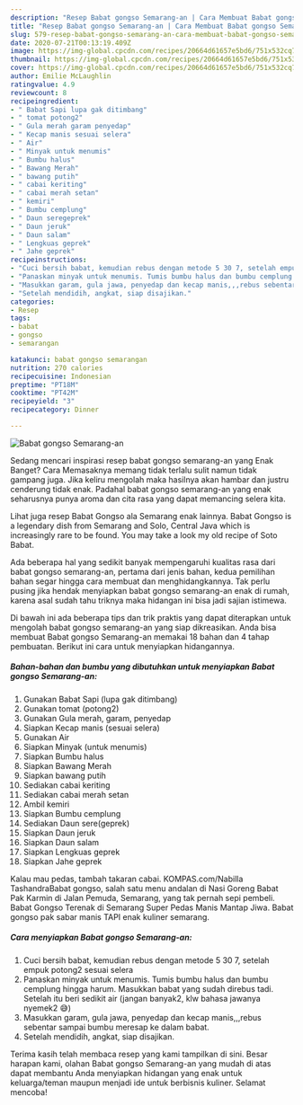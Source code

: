 ```yaml
---
description: "Resep Babat gongso Semarang-an | Cara Membuat Babat gongso Semarang-an Yang Bisa Manjain Lidah"
title: "Resep Babat gongso Semarang-an | Cara Membuat Babat gongso Semarang-an Yang Bisa Manjain Lidah"
slug: 579-resep-babat-gongso-semarang-an-cara-membuat-babat-gongso-semarang-an-yang-bisa-manjain-lidah
date: 2020-07-21T00:13:19.409Z
image: https://img-global.cpcdn.com/recipes/20664d61657e5bd6/751x532cq70/babat-gongso-semarang-an-foto-resep-utama.jpg
thumbnail: https://img-global.cpcdn.com/recipes/20664d61657e5bd6/751x532cq70/babat-gongso-semarang-an-foto-resep-utama.jpg
cover: https://img-global.cpcdn.com/recipes/20664d61657e5bd6/751x532cq70/babat-gongso-semarang-an-foto-resep-utama.jpg
author: Emilie McLaughlin
ratingvalue: 4.9
reviewcount: 8
recipeingredient:
- " Babat Sapi lupa gak ditimbang"
- " tomat potong2"
- " Gula merah garam penyedap"
- " Kecap manis sesuai selera"
- " Air"
- " Minyak untuk menumis"
- " Bumbu halus"
- " Bawang Merah"
- " bawang putih"
- " cabai keriting"
- " cabai merah setan"
- " kemiri"
- " Bumbu cemplung"
- " Daun seregeprek"
- " Daun jeruk"
- " Daun salam"
- " Lengkuas geprek"
- " Jahe geprek"
recipeinstructions:
- "Cuci bersih babat, kemudian rebus dengan metode 5 30 7, setelah empuk potong2 sesuai selera"
- "Panaskan minyak untuk menumis. Tumis bumbu halus dan bumbu cemplung hingga harum. Masukkan babat yang sudah direbus tadi. Setelah itu beri sedikit air (jangan banyak2, klw bahasa jawanya nyemek2 😅)"
- "Masukkan garam, gula jawa, penyedap dan kecap manis,,,rebus sebentar sampai bumbu meresap ke dalam babat."
- "Setelah mendidih, angkat, siap disajikan."
categories:
- Resep
tags:
- babat
- gongso
- semarangan

katakunci: babat gongso semarangan 
nutrition: 270 calories
recipecuisine: Indonesian
preptime: "PT18M"
cooktime: "PT42M"
recipeyield: "3"
recipecategory: Dinner

---
```



![Babat gongso Semarang-an](https://img-global.cpcdn.com/recipes/20664d61657e5bd6/751x532cq70/babat-gongso-semarang-an-foto-resep-utama.jpg)

Sedang mencari inspirasi resep babat gongso semarang-an yang Enak Banget? Cara Memasaknya memang tidak terlalu sulit namun tidak gampang juga. Jika keliru mengolah maka hasilnya akan hambar dan justru cenderung tidak enak. Padahal babat gongso semarang-an yang enak seharusnya punya aroma dan cita rasa yang dapat memancing selera kita.

Lihat juga resep Babat Gongso ala Semarang enak lainnya. Babat Gongso is a legendary dish from Semarang and Solo, Central Java which is increasingly rare to be found. You may take a look my old recipe of Soto Babat.

Ada beberapa hal yang sedikit banyak mempengaruhi kualitas rasa dari babat gongso semarang-an, pertama dari jenis bahan, kedua pemilihan bahan segar hingga cara membuat dan menghidangkannya. Tak perlu pusing jika hendak menyiapkan babat gongso semarang-an enak di rumah, karena asal sudah tahu triknya maka hidangan ini bisa jadi sajian istimewa.


Di bawah ini ada beberapa tips dan trik praktis yang dapat diterapkan untuk mengolah babat gongso semarang-an yang siap dikreasikan. Anda bisa membuat Babat gongso Semarang-an memakai 18 bahan dan 4 tahap pembuatan. Berikut ini cara untuk menyiapkan hidangannya.

<!--inarticleads1-->

##### Bahan-bahan dan bumbu yang dibutuhkan untuk menyiapkan Babat gongso Semarang-an:

1. Gunakan  Babat Sapi (lupa gak ditimbang)
1. Gunakan  tomat (potong2)
1. Gunakan  Gula merah, garam, penyedap
1. Siapkan  Kecap manis (sesuai selera)
1. Gunakan  Air
1. Siapkan  Minyak (untuk menumis)
1. Siapkan  Bumbu halus
1. Siapkan  Bawang Merah
1. Siapkan  bawang putih
1. Sediakan  cabai keriting
1. Sediakan  cabai merah setan
1. Ambil  kemiri
1. Siapkan  Bumbu cemplung
1. Sediakan  Daun sere(geprek)
1. Siapkan  Daun jeruk
1. Siapkan  Daun salam
1. Siapkan  Lengkuas geprek
1. Siapkan  Jahe geprek


Kalau mau pedas, tambah takaran cabai. KOMPAS.com/Nabilla TashandraBabat gongso, salah satu menu andalan di Nasi Goreng Babat Pak Karmin di Jalan Pemuda, Semarang, yang tak pernah sepi pembeli. Babat Gongso Terenak di Semarang Super Pedas Manis Mantap Jiwa. Babat gongso pak sabar manis TAPI enak kuliner semarang. 

<!--inarticleads2-->

##### Cara menyiapkan Babat gongso Semarang-an:

1. Cuci bersih babat, kemudian rebus dengan metode 5 30 7, setelah empuk potong2 sesuai selera
1. Panaskan minyak untuk menumis. Tumis bumbu halus dan bumbu cemplung hingga harum. Masukkan babat yang sudah direbus tadi. Setelah itu beri sedikit air (jangan banyak2, klw bahasa jawanya nyemek2 😅)
1. Masukkan garam, gula jawa, penyedap dan kecap manis,,,rebus sebentar sampai bumbu meresap ke dalam babat.
1. Setelah mendidih, angkat, siap disajikan.




Terima kasih telah membaca resep yang kami tampilkan di sini. Besar harapan kami, olahan Babat gongso Semarang-an yang mudah di atas dapat membantu Anda menyiapkan hidangan yang enak untuk keluarga/teman maupun menjadi ide untuk berbisnis kuliner. Selamat mencoba!
